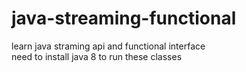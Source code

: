 # java-streaming-functional
learn java straming api and functional interface  
need to install java 8 to run these classes 
